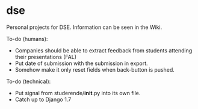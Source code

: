 dse
===

Personal projects for DSE. Information can be seen in the Wiki.

To-do (humans):
* Companies should be able to extract feedback from students attending their presentations (FAL)
* Put date of submission with the submission in export.
* Somehow make it only reset fields when back-button is pushed.

To-do (technical):
* Put signal from studerende/__init__.py into its own file.
* Catch up to Django 1.7
